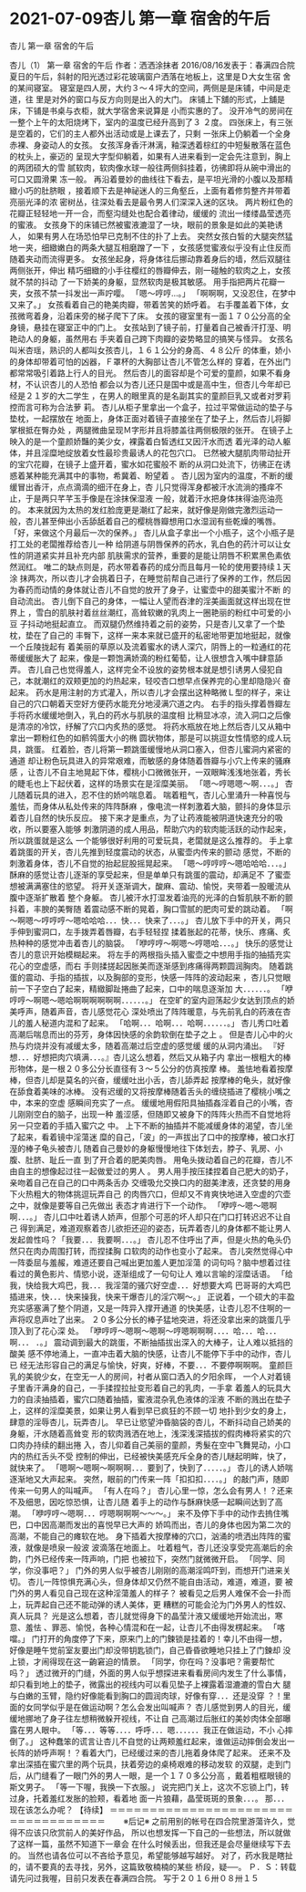 # 2021-07-09杏儿 第一章 宿舍的午后



杏儿 第一章 宿舍的午后



杏儿（1）
第一章 宿舍的午后
作者：洒洒涂抹者 2016/08/16发表于：春满四合院
夏日的午后，斜射的阳光透过彩花玻璃窗户洒落在地板上，这里是Ｄ大女生宿 舍的某间寝室。
寝室是四人房，大约３～４坪大的空间，两侧是是床铺，中间是走道，往 里是对外的窗口与反方向则是出入的大门。
床铺上下舖的形式，上舖是床，下铺是书桌与衣柜，就大学宿舍来说算是 小而实惠的了。
没开冷气的房间在一整个上午的太阳烧烤下，室内的温度已经升高到了３ ２度。
四张床上，有三张是空着的，它们的主人都外出活动或是上课去了，只剩 一张床上仍躺着一个全身赤裸、身姿动人的女孩。
女孩浑身香汗淋漓，釉深透着棕红的中短髮散落在蓝色的枕头上，豪迈的 呈现大字型仰躺着，如果有人进来看到一定会先注意到，胸上的两团硕大的雪 腻软肉，软肉像水球一般往两侧斜挂着，彷彿即将从碗中滑出的可口又圆滑果 冻一般。
再沿着曼妙的曲线往下看去，是平坦光滑的小腹以及那精緻小巧的肚脐眼 ，接着顺下去是神祕迷人的三角壑丘，上面有着修剪整齐并带着亮丽光泽的浓 密树丛，往深处看去是最令男人们深深入迷的区块。
两片粉红色的花瓣正轻轻地一开一合，而壑沟缝处也配合着律动，缓缓的 流出一缕缕晶莹透亮的蜜液。
女孩身下的床铺已然被蜜液漉湿了一块，眼前的景象是如此的美艳诱人， 如果有男人在场恐怕早已克制不住的扑了上去。
突然女孩白皙的大腿突然猛地一夹，细緻嫩白的两条大腿互相磨蹭了一下 ，女孩感觉蜜液似乎没有止住反而随着夹动而流得更多。
女孩坐起身，将身体往后挪动靠着身后的墙，然后双腿往两侧张开，伸出 精巧细緻的小手往樱红的唇瓣伸去，刚一碰触的软肉之上，女孩就不禁的抖动 了一下娇美的身躯，显然软肉是极其敏感。
用手指把两片花瓣一夹，女孩不禁一抖发出一声咛嘤。
「嗯～哼哼…。」
「啊啊啊，又没忍住，在梦中又来了。」
女孩看着自己的艳美肉瓣，带着苦笑的娇呼着。
右手覆盖着下体，女孩微弯着身，沿着床旁的梯子爬下了床。
女孩的寝室里有一面１７０公分高的全身镜，悬挂在寝室正中的门上。
女孩站到了镜子前，打量着自己被香汗打溼、明艳动人的身躯，虽然用右 手夹着自己跨下肉瓣的姿势略显的搞笑与怪异。
女孩名叫米杏瑶，熟识的人都叫女孩杏儿，１６１公分的身高、４８公斤 的体重，娇小的身体却带着可怕的凶器，Ｆ罩杯的大胸部让杏儿不管怎么样的 穿着，在外出门都常常吸引着路上行人的目光。
然后杏儿的面容却是个可爱的童颜，如果不看身材，不认识杏儿的人恐怕 都会以为杏儿还只是国中或是高中生，但杏儿今年却已经是２１岁的大二学生 ，在男人的眼里真的是名副其实的童颜巨乳又或者对罗莉控而言可称为合法萝 莉。
杏儿从柜子里拿出一个盒子，拉过平常做运动的垫子与垫枕，一起摆放在 地面上，身体正面对着镜子直接坐在了垫子上，然后杏儿将脚掌根抵在臀办处 ，两腿微曲呈现Ｍ字形并且将膝盖往两侧极限的张开。
在镜子上映入的是一个童颜娇豔的美少女，裸露着白皙透红又因汗水而透 着光泽的动人躯体，并且淫糜地绽放着女性最珍贵最诱人的花包穴口。
已然被大腿肌肉带动扯开的宝穴花瓣，在镜子上盛开着，蜜水如花蜜般不 断的从洞口处流下，彷彿正在诱惑着某种能充满其中的事物，希冀着、盼望着 。
杏儿因为室内的温度，不断的缓缓冒出香汗，点点滴滴的细汗在身上，杏 儿只觉得浑身都被汗水流淌的搔痒不止，于是两只芊芊玉手像是在涂抹保湿液 一般，就着汗水把身体抹得油亮油亮的。
本来就因为太热的发红脸庞更是潮红了起来，就好像是刚做完激烈运动一 般，杏儿甚至伸出小舌舔舐着自己的樱桃唇瓣想用口水湿润有些乾燥的嘴唇。
「好，来做这个月最后一次的保养。」
杏儿从盒子拿出一个小瓶子，这个小瓶子是打工处的老闆推荐给杏儿一种 给阴道与阴唇保养的药水，乳白色的药汁可以让女性的阴道紧实并且补充内部 肌肤需求的营养，重要的是能让阴唇不积累黑色素依然润红。
唯二的缺点则是，药水带着春药的成分而且每月一轮的使用要持续１天涂 抹两次，所以杏儿才会挑着日子，在睡觉前帮自己进行了保养的工作，然后因 为春药而动情的身体就让杏儿不自觉的放开了身子，让蜜壶中的甜美蜜汁不断 的自动流出。
杏儿倒下自己的身体，一幅让人望而吞津的淫美画面就这样出现在世界上 ，雪白的肌肤衬着丝丝潮红，高耸软嫩的乳肉上一圈艳丽的粉红中可爱的小豆 子抖动地挺起直立。
而双腿仍然维持着之前的姿势，只是杏儿又拿了一个垫枕，垫在了自己的 丰臀下，这样一来本来就已盛开的私密地带更加地挺起，就像一个丘陵拢起有 着美丽的草原以及流着蜜水的诱人深穴，阴唇上的一粒通红的花蒂缓缓胀大了 起来，像是一颗饱满娇滴的粉红葡萄，让人很想含入嘴中肆意舔弄。
杏儿自己也觉得羞人，这样完全不设放的姿势根本就是想引诱男人侵犯自 己，本就潮红的双颊更加的灼热起来，轻咬杏口想早点保养完的心里却隐隐兴 奋起来。
药水是用注射的方式灌入，所以杏儿才会摆出这种略微Ｌ型的样子，来让 自己的穴口朝着天空好方便药水能充分地浸满穴道之内。
右手的指头撑着唇瓣左手将药水缓缓地倒入，乳白的药水与肌肤的温度相 比稍显冰凉，流入洞口之后像是清凉的冷饮，纾解了穴口内炙热的感觉。
将药水瓶放在地上然后杏儿又从箱中拿出一颗粉红色的如鹡鸰蛋大小的椭 圆状物体，那是可以挑逗女性情慾的成人玩具，跳蛋。
红着脸，杏儿将第一颗跳蛋缓慢地从洞口塞入，但杏儿蜜洞内紧密的通道 却让粉色玩具进入的异常艰难，而敏感的身体随着唇瓣与小穴上传来的骚麻感 ，让杏儿不自主地晃起下体，樱桃小口微微张开，一双眼眸浅浅地张着，秀长 的睫毛也上下起伏着，这样的场景实在是淫糜美丽。
「嗯～哼嗯嗯～啊．．．。」
杏儿随着玩具的进入，忍不住的娇吟喘息着。
喘着粗气，杏儿心里涌升一种喜悦与羞怯，而身体从私处传来的阵阵酥麻 ，像电流一样刺激着大脑，颤抖的身体显示着杏儿自然的快乐反应。
接下来才是重点，为了让药液能被阴道快速充分的吸收，所以要塞入能够 刺激阴道的成人用品，帮助穴内的软肉能活跃的动作起来，所以跳蛋就是这么 一个能够很好利用的可爱玩具，老闆就是这么推荐的。
手上拿着跳蛋的开关，杏儿先推到轻度震动的状态，从蜜壶内传来的颤动 感觉，不断的刺激着身体，杏儿不自觉的抬起屁股摇晃起来。
「嗯～哼哼哼～嗯哈哈哈．．．。」
酥麻的感觉让杏儿逐渐的享受起来，但是单单只有跳蛋的震动，却满足不 了蜜壶想被满满塞住的慾望。
将开关逐渐调大，酸麻、震动、愉悦，夹带着一股暖流从腹中逐渐扩散着 整个身躯。
杏儿被汗水打湿发着油亮的光泽的白皙肌肤不断的颤抖着，丰腴的美臀随 着震动感不断的晃着，胸口雪腻的肥肉可爱的跳动着。
「啊～啊嗯～哼哼哼～嗯哈哈哈．．．快．．．快来了．．．。」
杏儿放下手中的开关，两只手伸到蜜洞口，左手拨弄着唇瓣，右手轻轻捏 揉着胀起的花蒂，快乐、疼痛、炙热种种的感觉冲击着杏儿的脑袋。
「咿哼哼～啊嗯～哼嗯哈．．．。」
快乐的感觉让杏儿的意识开始模糊起来。
将左手的两根指头插入蜜壶之中想用手指的抽插充实花心的空虚感，而右 手则揉搓起因胀美而逐渐感到疼痛得两颗圆润胸肉。
随着跳蛋的震动、手指的插拔，以及胸部的变形，快感一阵阵的波动起来 ，杏儿只觉眼前一下子空白了起来，精緻脚趾捲曲了起来，口中的喘息逐渐加 大．．．．．．。
「咿哼哼～啊嗯～嗯哈啊啊啊啊啊啊．．．．．．。」
在空旷的室内迴荡起少女达到顶点的娇美呼声，随着声音，杏儿感觉花心 深处喷出了阵阵暖意，与先前乳白的药液在杏儿的羞人秘道内混和了起来。
「哈啊．．．哈啊．．．哈啊．．．．．．。」
杏儿秀口吐着高潮后喘息而出的芬芳，身体因快感的余韵软倒在垫子之上 。
但是杏儿心中的火热与灼烧并没有减缓太多，随着高潮过后空虚的感觉缓 缓的从洞内涌出。
『好想．．．好想把肉穴填满．．．。』杏儿这么想着，然后又从箱子内 拿出一根粗大的棒形物体，是一根２０多公分长直径有３～５公分的仿真按摩 棒。
羞怯地看着按摩棒，但杏儿却是莫名的兴奋，缓缓吐出小舌，杏儿舔弄起 按摩棒的龟头，就好像在舔食着美味的冰棒。
没有迟缓的又将按摩棒随着舌头的缠绕插进了樱桃小嘴之中，本来的空虚 感瞬间充实了一点。
缓缓地用假阳具抽插姦淫着自己的小嘴，杏儿刚刚空白的脑子，出现一种 羞涩感，但随即又被身下的阵阵火热而不自觉地将另一只空着的手插入蜜穴之 中。
上下不断的抽插并不能减缓身体的渴望，杏儿坐了起来，看着镜中淫蕩迷 糜的自己，「波」的一声拔出了口中的按摩棒，被口水打溼的棒子龟头被杏儿 随着自己曼妙的身躯慢慢地往下体划去，脖子、乳房、小腹、肚脐、耻丘一直 到了开合着的肥美肉唇。
用龟头拨动着自己的花瓣，杏儿不由自主的想像起过往一起做爱过的男人 。
男人用手按压揉捏着自己肥大的奶子，亲吻着自己在自己的口中两条舌办 交缠吸允交换口内的甜美津液，还贪婪的用身下火热粗大的物体挑逗玩弄自己 的肉唇穴口，但却又不肯爽快地进入空虚的穴壶之中，就像是要等自己先做出 表态才肯进行下一个动作。
「咿哼～嗯～嗯啊啊．．．。」
杏儿口中吐着诱人娇声，但那个可恶的坏人却只在门口打转迟迟不让自己 得到满足，难道观察着杏儿欲拒还迎的姿态，玩弄着杏儿的身体都不能让男人 发起兽性吗？「我要．．．我要啊．．．。」
杏儿忍不住呼出了声，但是火热的龟头仍然只在肉办周围打转，而捏揉胸 口软肉的动作也变小了起来。
杏儿突然觉得心中一阵委屈与羞赧，难道还要自己喊出更加羞人更加淫蕩 的词句吗？脑中想着过往看过的黄色影片、情慾小说，逐渐组成了一句句让人 难以言喻的淫糜话语。
「给我，快给我大鸡巴，我．．．我淫蕩的骚穴好空虚．．．好想要大鸡 巴哥哥的大鸡巴插进来，快．．．快来操我，快来干爆杏儿的淫穴啊～。」
正说着，一个硕大的丰盈充实感塞满了整个阴道，又是一阵异入撑开通道 的快美感，让杏儿忍不住啊的一声将叹息声吐了出来。
２０多公分长的棒子猛地突进，将还没拿出来的跳蛋几乎顶入到了花心深 处。
「咿哼哼～嗯啊～嗯啊～哼嗯啊啊啊．．．．哈．．．哈．．．啊．．． ．。」
震动调到最大的跳蛋，不断抽插拔出深入的大棒子，让人难以抵挡的酸美 感不停地涌上，一直冲击着大脑的快感，让杏儿不能停下手中的动作，杏儿已 经无法形容自己的满足与愉快，好爽，好棒，不要．．．不要停啊啊啊。
童颜巨乳的美貌少女，在空无一人的房间，衬者从窗口洒入的夕阳余晖， 一个人对着镜子里香汗满身的自己，一手揉捏拉扯变形着自己的乳肉，一手拿 着羞人的玩具大力的自渎抽插着，蜜穴口随着抽插，蜜液混杂乳色液体的淫液 不断的溅出在垫子上，这样的淫糜美景，如果让男人看到早已疯狂的不顾一切 地扑到少女的身上，肆意的淫辱杏儿，玩弄杏儿。
早已让慾望沖昏脑袋的杏儿，不断抖动自己娇美的身躯，汗水随着高耸变 形的软肉溅洒在地上，浅深浅深插拔的假肉棒将紧实的穴口肉办持续的翻出捲 入，杏儿仰着自己美丽的童颜，秀髮在空中飞舞晃动，小口内的热红舌头不受 控制的伸出，已经被快美感充斥全身的杏儿瞇起明眸，快了，就快来了。
「嗯啊～嗯啊～啊啊啊．．．要到了，快到了．．．．．。」
杏儿的诱人娇喘逐渐地又大声起来。
突然，眼前的门传来一阵「扣扣扣．．．．。」
的敲门声，随即传来一句男人的叫喊声。
「有人在吗？」
杏儿心里一惊，怎么会有男人！？还来不及细思，因吃惊恐惧，让杏儿随 着手上的动作与酥麻快感一起瞬间达到了高潮。
「咿哼哼～嗯啊．．．哼嗯啊啊啊～～～。」
来不及停下手中的动作去摀住嘴巴，口中因高潮而发出的喜悦早已大声的 娇鸣而出，杏儿的身体也因为第二次的高潮，不能自己的瘫软在地。
身下插着大按摩棒的穴口，汹涌的喷洒出阵阵的蜜液，就像是喷泉一般波 波滴落在地面上。
吐着粗气，杏儿还没享受完高潮后的余韵，门外已经传来一阵声响，门把 也被拉下，突然门就微微开启。
「同学、同学，你没事吧？」
门外的男人似乎被杏儿刚刚的高潮淫鸣吓到，而想开门进来关切。
杏儿一阵惊惧充满心头，但身体却又仍然不能自由活动，难道，难道，要 被门外的男人看见自己现在这种淫蕩羞人的样子？
被看见之后男人难保不会一扑而上，玩弄起自己还不能动弹的诱人美体，更 糟糕的可能会沦为门外男人的性奴、真人玩具？
光是这么想着，杏儿就觉得身下的晶莹汁液又缓缓地开始流出，寒意、羞怯 、罪恶、愉悦，各种心情混和在一起，让杏儿不由得发楞起来。
「喀噹。」
门打开的角度停了下来，原来门上的门鍊锁是挂着的！幸儿不由得一想， 好像是睡午觉前室友要出门却没带钥匙锁门，自己昏昏欲睡地只挂上了门鍊却 没上锁，才闹得现在这一齣窘迫的情景。
「同学，你在吗？没事吧？需要帮忙吗？」
透过微开的门缝，外面的男人似乎想探进来看看房间内发生了什么事情， 却只看到地上的垫子，微露出的视线内可以看见垫子上裸露着湿漉漉的雪白大 腿与白嫩的玉臂，隐约好像能看到胸口的圆润肉球，好像有穿．．．还是没穿 ？！里面的女同学似乎是在做运动啊？怎么会发出叫喊声？
杏儿感觉到男人的目光，缓缓地挪地了身子往左想稍微躲开视线，不让自 己高潮过后胀红的美妙肉体全部曝露在男人眼中。
「等．．．等等．．．．呼呼．．．嗯．．．．．．我正在做运动，不小 心摔倒了。」
这种蠢笨的谎言让杏儿不自觉的让两颊羞红起来，谁做运动摔倒会发出一 长阵的娇呼声啊！？看着大门，已经缓过来的杏儿拖着身体爬了起来。
还来不及拿出深插在蜜穴里的两个玩具，扶着旁边的桌椅艰难的移动发软 的双腿，走到门后，从门缝看了一眼门外的男人一眼，是一个１７０多公分高 ，戴着粗框眼镜的斯文男子。
「等一下喔，我换一下衣服。」
说完把门关上，这次不忘锁上门，转过身，托着羞红发胀的脸颊，看着地 面一片狼藉，晶莹斑斑的景象．．．。
那．．．现在该怎么办呢？
【待续】 ＝＝＝＝＝＝＝＝＝＝＝＝＝＝＝＝＝＝＝＝＝＝＝＝＝＝＝＝＝＝＝＝＝＝＝ 　　※后记※
之前用别的帐号在四合院里游蕩许久，觉得不应该只欣赏前人的美好作品， 所以也想发挥一下自己的一些想法，所以就做了这样一篇，虽然不知道下一章会 在什么时候丢出，但我还是会尽量继续写下去的。
当然也请各位可以不吝给予意见，希望能够越写越好。
对了，药水我是瞎扯的，请不要真的去寻找，另外，这篇致敬楠楠的某些 桥段，疑──。
Ｐ．Ｓ：转载请先问过我喔，目前只发表在春满四合院。
写于２０１６卅０８卅１５



